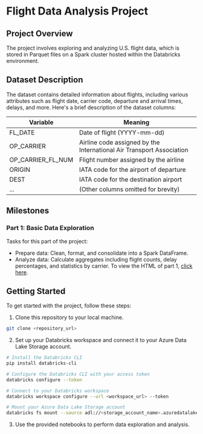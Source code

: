 # Flight Data Analysis Project

## Project Overview

The project involves exploring and analyzing U.S. flight data, which is stored in Parquet files on a Spark cluster hosted within the Databricks environment.

## Dataset Description

The dataset contains detailed information about flights, including various attributes such as flight date, carrier code, departure and arrival times, delays, and more. Here's a brief description of the dataset columns:

| Variable              | Meaning                                                                 |
|-----------------------|-------------------------------------------------------------------------|
| FL_DATE               | Date of flight (YYYY-mm-dd)                                             |
| OP_CARRIER            | Airline code assigned by the International Air Transport Association   |
| OP_CARRIER_FL_NUM     | Flight number assigned by the airline                                    |
| ORIGIN                | IATA code for the airport of departure                                   |
| DEST                  | IATA code for the destination airport                                   |
| ...                   | (Other columns omitted for brevity)                                      |


## Milestones

### Part 1: Basic Data Exploration

Tasks for this part of the project:

- Prepare data: Clean, format, and consolidate into a Spark DataFrame.
- Analyze data: Calculate aggregates including flight counts, delay percentages, and statistics by carrier.
  To view the HTML of part 1, [click here](file:///C:/Users/tilin/Downloads/Part%201_%20Basic%20Data%20Exploration%20(1).html).

## Getting Started

To get started with the project, follow these steps:

1. Clone this repository to your local machine.

```bash
git clone <repository_url>
```

2. Set up your Databricks workspace and connect it to your Azure Data Lake Storage account.

```bash
# Install the Databricks CLI
pip install databricks-cli

# Configure the Databricks CLI with your access token
databricks configure --token

# Connect to your Databricks workspace
databricks workspace configure --url <workspace_url> --token

# Mount your Azure Data Lake Storage account
databricks fs mount --source adl://<storage_account_name>.azuredatalakestore.net/ --mount-point /mnt/<mount_name>
```

3. Use the provided notebooks to perform data exploration and analysis.

